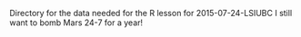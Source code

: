 Directory for the data needed for the R lesson for 2015-07-24-LSIUBC
I still want to bomb Mars 24-7 for a year!
